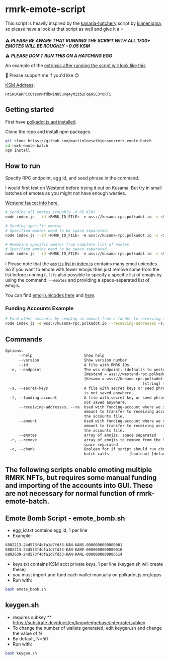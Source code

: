 # rmrk-emote-script

This script is heavily inspired by the [kanaria-hatchery](https://github.com/kianenigma/kanaria-hatchery) script by [kianenigma](https://github.com/kianenigma), so please have a look at that script as well and give it a :star:

⚠️ **_PLEASE BE AWARE THAT RUNNING THE SCRIPT WITH ALL 1700+ EMOTES WILL BE ROUGHLY ~0.05 KSM_**

⚠️ **_PLEASE DON'T RUN THIS ON A HATCHING EGG_**

An example of the [extrinsic after running the script will look like this](https://kusama.subscan.io/extrinsic/0x77e1baf6e368644c60b6b3ffade989ff4298b76259e8e8a2edd29e6c7bed914f)  

🌱 Please support me if you'd like 😊

[KSM Address](https://kusama.subscan.io/account/HtSKUKWRPCxCtzsnNfdbN1NN5uVq4yMizb2FqeHSC3YoRTi):

```text
HtSKUKWRPCxCtzsnNfdbN1NN5uVq4yMizb2FqeHSC3YoRTi
```

## Getting started

First have [polkadot js api installed](https://polkadot.js.org/docs/api/start/install).

Clone the repo and install npm packages.

```sh
git clone https://github.com/martinloesethjensen/rmrk-emote-batch
cd rmrk-emote-batch
npm install
```

## How to run

Specify RPC endpoint, egg id, and seed phrase in the command.

I would first test on Westend before trying it out on Kusama. But try in small batches of emotes as you might not have enough westies.

[Westend faucet info here.](https://wiki.polkadot.network/docs/en/maintain-networks#westend-faucet)

```sh
# Sending all emotes (roughly ~0.05 KSM)
node index.js --id <RMRK_ID_FILE> -e wss://kusama-rpc.polkadot.io -s <SEED_FILE>

# Sending specific emotee
# Specified emotes need to be space separated.
node index.js --id <RMRK_ID_FILE> -e wss://kusama-rpc.polkadot.io -s <SEED_FILE> --emotes 🚀 🎉

# Removing specific emotes from complete list of emotes
# Specified emotes need to be space separated.
node index.js --id <RMRK_ID_FILE> -e wss://kusama-rpc.polkadot.io -s <SEED_FILE> -r 🤩 🥳
```

ℹ️ Please note that the [`emojis` list in index.js](index.js) contains many emoji unicodes. So if you want to emote with fewer emojis then just remove some from the list before running it. It is also possible to specify a specific list of emojis by using the command: `--emotes` and providing a space-separated list of emojis.

You can find [emoji unicodes here](https://unicode.org/emoji/charts/full-emoji-list.html) and [here](./emoji-unicodes.txt).

### Funding Accounts Example

```sh
# Fund other accounts by sending an amount from a funder to receiving addresses
node index.js -e wss://kusama-rpc.polkadot.io --receiving-addresses <FILE_WITH_ADDRESSES> --funding-account <FILE_WITH_SEED> --amount <AMOUNT>
```

## Commands

```txt
Options:
      --help                       Show help                           [boolean]
      --version                    Show version number                 [boolean]
      --id                         A file with RMRK IDs.                [string]
  -e, --endpoint                   The wss endpoint. (defaults to westend)
                                   [Westend = wss://westend-rpc.polkadot.io]
                                   [Kusama = wss://kusama-rpc.polkadot.io]
                                                             [string] [required]
  -s, --secret-keys                A file with secret keys or seed phrases. It
                                   is not saved anywhere.               [string]
  -f, --funding-account            A file with secret key or seed phrase. It is
                                   not saved anywhere.                  [string]
      --receiving-addresses, --ra  Used with funding-account where we specify
                                   amount to transfer to receiving accounts in
                                   the accounts file.                   [string]
      --amount                     Used with funding-account where we specify
                                   amount to transfer to receiving accounts in
                                   the accounts file.
      --emotes                     array of emojis, space separated      [array]
  -r, --remove                     array of emojis to remove from the list,
                                   space separated                       [array]
  -c, --chunk                      Boolean for if script should run chunked
                                   batch calls         [boolean] [default: true]
```


## The following scripts enable emoting multiple RMRK NFTs, but requires some manual funding and importing of the accounts into GUI. These are not necessary for normal function of rmrk-emote-batch.

## Emote Bomb Script - emote_bomb.sh
 - egg_id.txt contains egg id, 1 per line
 - Example: 
```txt
6802213-24d573f4dfa1d7fd33-KAN-KANS-0000000000000001
6802213-24d573f4dfa1d7fd33-KAN-KANF-0000000000000010
6802639-24d573f4dfa1d7fd33-KAN-KANL-0000000000006514
```
 - keys.txt contains KSM acct private keys, 1 per line (keygen.sh will create these)
 - you must import and fund each wallet manually on polkadot.js.org/apps
 - Run with:
```sh
bash emote_bomb.sh
```

## keygen.sh 
- requires subkey ** https://substrate.dev/docs/en/knowledgebase/integrate/subkey
- To change the number of wallets generated, edit keygen.sh and change the value of N
- By default, N=50
- Run with:
```sh
bash keygen.sh
```
